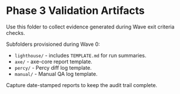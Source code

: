 # Phase 3 Validation Artifacts

Use this folder to collect evidence generated during Wave exit criteria checks.

Subfolders provisioned during Wave 0:
- `lighthouse/` - includes `TEMPLATE.md` for run summaries.
- `axe/` - axe-core report template.
- `percy/` - Percy diff log template.
- `manual/` - Manual QA log template.

Capture date-stamped reports to keep the audit trail complete.

